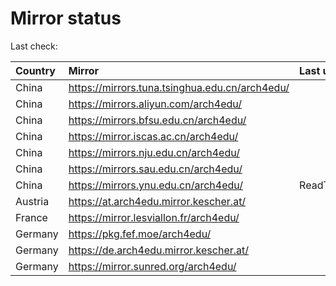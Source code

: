 <script src="./time.js"></script>
# Mirror status
Last check: <script type="text/javascript">localize(1687489351.6776068);</script>

|Country|Mirror|Last update|
|:------|:-----|:----------|
|China|https://mirrors.tuna.tsinghua.edu.cn/arch4edu/|<script type="text/javascript">localize(1687458644);</script>|
|China|https://mirrors.aliyun.com/arch4edu/|<script type="text/javascript">localize(1687415469);</script>|
|China|https://mirrors.bfsu.edu.cn/arch4edu/|<script type="text/javascript">localize(1687458644);</script>|
|China|https://mirror.iscas.ac.cn/arch4edu/|<script type="text/javascript">localize(1687458644);</script>|
|China|https://mirrors.nju.edu.cn/arch4edu/|<script type="text/javascript">localize(1687458644);</script>|
|China|https://mirrors.sau.edu.cn/arch4edu/|<script type="text/javascript">localize(1673850842);</script>|
|China|https://mirrors.ynu.edu.cn/arch4edu/|ReadTimeout|
|Austria|https://at.arch4edu.mirror.kescher.at/|<script type="text/javascript">localize(1687458644);</script>|
|France|https://mirror.lesviallon.fr/arch4edu/|<script type="text/javascript">localize(1687458644);</script>|
|Germany|https://pkg.fef.moe/arch4edu/|<script type="text/javascript">localize(1687458644);</script>|
|Germany|https://de.arch4edu.mirror.kescher.at/|<script type="text/javascript">localize(1687458644);</script>|
|Germany|https://mirror.sunred.org/arch4edu/|<script type="text/javascript">localize(1687458644);</script>|

<script src="./tablefilter/tablefilter.js"></script>
<script src="./table.js"></script>